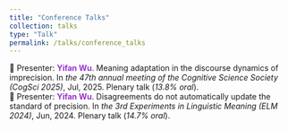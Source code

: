 ```yaml
---
title: "Conference Talks"
collection: talks
type: "Talk"
permalink: /talks/conference_talks
---
```


:microphone: Presenter: **<span style="color: #9932CC;">Yifan Wu</span>**. Meaning adaptation in the discourse dynamics of imprecision. In *the 47th annual meeting of the Cognitive Science Society (CogSci 2025)*, Jul, 2025. Plenary talk (*13.8% oral*). <br>
:microphone: Presenter: **<span style="color: #9932CC;">Yifan Wu</span>**. Disagreements do not automatically update the standard of precision. In *the 3rd Experiments in Linguistic Meaning (ELM 2024)*, Jun, 2024. Plenary talk (*14.7% oral*). <br>
